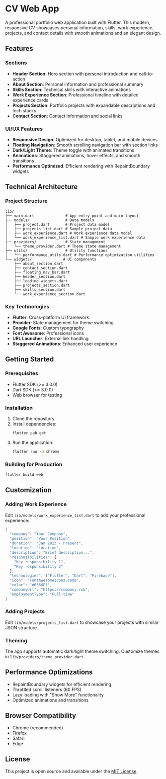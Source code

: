 # CV Web App

A professional portfolio web application built with Flutter. This modern, responsive CV showcases personal information, skills, work experience, projects, and contact details with smooth animations and an elegant design.

## Features

### Sections
- **Header Section**: Hero section with personal introduction and call-to-action
- **About Section**: Personal information and professional summary  
- **Skills Section**: Technical skills with interactive animations
- **Work Experience Section**: Professional timeline with detailed experience cards
- **Projects Section**: Portfolio projects with expandable descriptions and tech stacks
- **Contact Section**: Contact information and social links

### UI/UX Features
- **Responsive Design**: Optimized for desktop, tablet, and mobile devices
- **Floating Navigation**: Smooth scrolling navigation bar with section links
- **Dark/Light Theme**: Theme toggle with animated transitions
- **Animations**: Staggered animations, hover effects, and smooth transitions
- **Performance Optimized**: Efficient rendering with RepaintBoundary widgets

## Technical Architecture

### Project Structure
```
lib/
├── main.dart              # App entry point and main layout
├── models/                # Data models
│   ├── project.dart       # Project data model
│   ├── projects_list.dart # Sample project data
│   ├── work_experience.dart # Work experience data model
│   └── work_experience_list.dart # Sample work experience data
├── providers/             # State management
│   └── theme_provider.dart # Theme state management
├── utils/                 # Utility functions
│   └── performance_utils.dart # Performance optimization utilities
└── widgets/              # UI components
    ├── about_section.dart
    ├── contact_section.dart
    ├── floating_nav_bar.dart
    ├── header_section.dart
    ├── loading_widgets.dart
    ├── projects_section.dart
    ├── skills_section.dart
    └── work_experience_section.dart
```

### Key Technologies
- **Flutter**: Cross-platform UI framework
- **Provider**: State management for theme switching
- **Google Fonts**: Custom typography
- **Font Awesome**: Professional icons
- **URL Launcher**: External link handling
- **Staggered Animations**: Enhanced user experience

## Getting Started

### Prerequisites
- Flutter SDK (>= 3.0.0)
- Dart SDK (>= 3.0.0)
- Web browser for testing

### Installation
1. Clone the repository
2. Install dependencies:
   ```bash
   flutter pub get
   ```
3. Run the application:
   ```bash
   flutter run -d chrome
   ```

### Building for Production
```bash
flutter build web
```

## Customization

### Adding Work Experience
Edit `lib/models/work_experience_list.dart` to add your professional experience:

```dart
{
  "company": "Your Company",
  "position": "Your Position",
  "duration": "Jan 2023 - Present",
  "location": "Location",
  "description": "Brief description...",
  "responsibilities": [
    "Key responsibility 1",
    "Key responsibility 2"
  ],
  "technologies": ["Flutter", "Dart", "Firebase"],
  "icon": "FontAwesomeIcons.code",
  "color": "#6366F1",
  "companyUrl": "https://company.com",
  "employmentType": "Full-time"
}
```

### Adding Projects
Edit `lib/models/projects_list.dart` to showcase your projects with similar JSON structure.

### Theming
The app supports automatic dark/light theme switching. Customize themes in `lib/providers/theme_provider.dart`.

## Performance Optimizations
- RepaintBoundary widgets for efficient rendering
- Throttled scroll listeners (60 FPS)
- Lazy loading with "Show More" functionality
- Optimized animations and transitions

## Browser Compatibility
- Chrome (recommended)
- Firefox
- Safari
- Edge

## License

This project is open source and available under the [MIT License](LICENSE).
